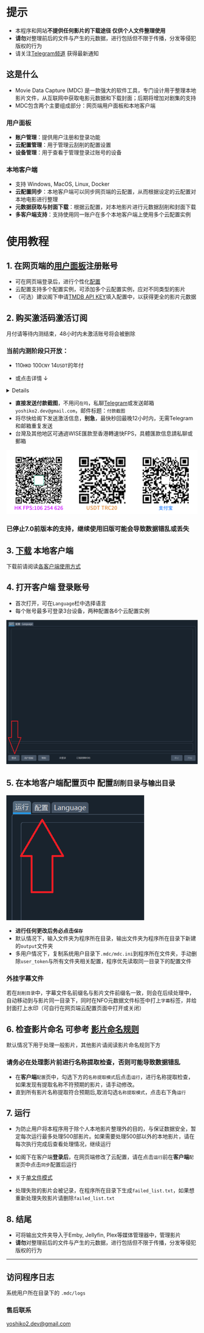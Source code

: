# 提示
* 本程序和网站**不提供任何影片的下载途径 仅供个人文件整理使用**
* **请勿**对整理前后的文件与产生的元数据，进行包括但不限于传播，分发等侵犯版权的行为
* 请关注[Telegram频道](https://t.me/mvdc_news) 获得最新通知

## 这是什么
* Movie Data Capture (MDC) 是一款强大的软件工具，专门设计用于整理本地影片文件，从互联网中获取电影元数据和下载封面；后期将增加对剧集的支持
* MDC包含两个主要组成部分：网页端用户面板和本地客户端
### 用户面板
* **账户管理**：提供用户注册和登录功能
* **云配置管理**：用于管理云刮削的配置设置
* **设备管理**：用于查看于管理登录过账号的设备
### 本地客户端
* 支持 Windows, MacOS, Linux, Docker
* **云配置同步**：本地客户端可以同步网页端的云配置，从而根据设定的云配置对本地电影进行整理
* **元数据获取与封面下载**：根据云配置，对本地影片进行元数据刮削和封面下载
* **多客户端支持**：支持使用同一账户在多个本地客户端上使用多个云配置实例

# 使用教程

## 1. 在网页端的[用户面板](https://user.mvdc.top)注册账号
* 可在网页端登录后，进行个性化[配置](https://user.mvdc.top/configuration/general)
* 云配置支持多个配置实例，可添加多个云配置实例，应对不同类型的影片
* （可选）建议阁下申请[TMDB API KEY](/chs/configuration.html#tmdb-api-key)填入配置中，以获得更全的影片元数据

## 2. 购买激活码激活订阅
月付请等待内测结束，48小时内未激活账号将会被删除
### 当前内测阶段只开放：
* 110`HKD` 100`CNY` 14`USDT`的年付

* 或点击详情 ↓

<details>

* 55`HKD` 50`CNY`的半年付

</details>

* **直接发送付款截图**，不用问`在吗`，私聊[Telegram](https://t.me/yoshiko2_dev)或发送邮箱`yoshiko2.dev@gmail.com`，邮件标题：`付款截图`
* 将尽快给阁下发送激活信息，**别急**，最快秒回最晚12小时内，无需Telegram和邮箱重复发送
* 台灣及其他地区可通過WISE匯款至香港轉速快FPS，具體匯款信息請私聊或郵箱

![](/images/pay.png)

### 已停止7.0前版本的支持，继续使用旧版可能会导致数据错乱或丢失

## 3. [下载](https://dl.mvdc.top) 本地客户端
下载前请阅读[各客户端使用方式](/chs/clients.html)

## 4. 打开客户端 登录账号
* 首次打开，可在`Language`栏中选择语言
* 每个账号最多可登录3台设备，两种配置各6个云配置实例

![](/images/readme1.png)

## 5. 在本地客户端配置页中 配置`刮削目录`与`输出目录`

![](/images/readme2.png)

* **进行任何更改后务必点击`保存`**  
* 默认情况下，输入文件夹为程序所在目录，输出文件夹为程序所在目录下新建的`output`文件夹
* 多用户情况下，复制系统用户目录下`.mdc/mdc.ini`到程序所在文件夹，手动删除`user_token`与所有文件夹相关配置，程序优先读取同一目录下的配置文件

### 外挂字幕文件
若在`刮削目录`中，字幕文件名前缀名与影片文件前缀名一致，则会在后续处理中，自动移动到与影片同一目录下，同时在NFO元数据文件标签中打上`字幕`标签，并给封面打上水印（可自行在网页端云配置页面中打开或关闭）

## 6. 检查影片命名 可参考 [影片命名规则](/chs/naming.html)
默认情况下用于处理一般影片，其他影片请阅读影片命名规则下方

### 请务必在处理影片前进行名称提取检查，否则可能导致数据错乱
* 在**客户端**`配置`页中，勾选下方的`名称提取模式`后点击`运行`，进行名称提取检查，如果发现有提取名称不符预期的影片，请手动修改。
* 直到所有影片名称提取符合预期后,取消勾选`名称提取模式`，点击右下角`运行`

## 7. 运行
* 为防止用户将本程序用于除个人本地影片整理外的目的，与保证数据安全，暂定每次运行最多处理500部影片。如果需要处理500部以外的本地影片，请在每次执行完成后查看处理情况，继续运行

* 如阁下在客户端**登录后**，在网页端修改了云配置，请在点击`运行`前在**客户端**`配置`页中点击`同步`配置后运行

* 关于[单文件模式](/chs/cli.html#单文件模式)

* 处理失败的影片会被记录，在程序所在目录下生成`failed_list.txt`，如果想重新处理失败影片请删除`failed_list.txt`

## 8. 结尾
* 可将输出文件夹导入于Emby, Jellyfin, Plex等媒体管理器中，管理影片
* **请勿**对整理前后的文件与产生的元数据，进行包括但不限于传播，分发等侵犯版权的行为

---


## 访问程序日志
系统用户所在目录下的 `.mdc/logs`

### 售后联系
yoshiko2.dev@gmail.com
